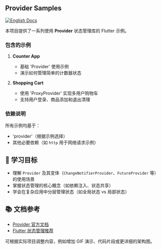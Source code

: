 ## Provider Samples  

[![English Docs](https://img.shields.io/badge/Docs-English-green?style=flat-square)](README.md)

本项目提供了一系列使用 **Provider** 状态管理库的 Flutter 示例。

### 包含的示例  

1. **Counter App**  
   - 基础 'Provider' 使用示例  
   - 演示如何管理简单的计数器状态  

2. **Shopping Cart**  
   - 使用 'ProxyProvider' 实现多用户购物车  
   - 支持用户登录、商品添加和退出清理  

### 依赖说明  
所有示例均基于：  
- 'provider'（根据示例选择）  
- 其他必要依赖（如 `http` 用于网络请求示例）  

## 🎯 学习目标  
- 理解 `Provider` 及其变体（`ChangeNotifierProvider`、`FutureProvider` 等）的使用场景  
- 掌握状态管理的核心概念（如依赖注入、状态共享）  
- 学会在复杂应用中分层管理状态（如全局状态 vs 局部状态）  

## 📚 文档参考  
- [Provider 官方文档](https://pub.dev/packages/provider)  
- [Flutter 状态管理推荐](https://docs.flutter.dev/data-and-backend/state-mgmt/options)  

可根据实际项目调整内容，例如增加 GIF 演示、代码片段或更详细的架构图。
